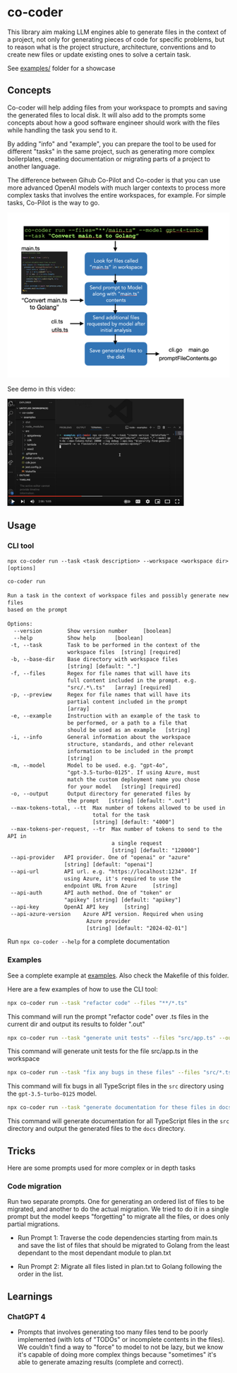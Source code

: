 # co-coder

This library aim making LLM engines able to generate files in the context of a project, not only for generating pieces of code for specific problems, but to reason what is the project structure, architecture, conventions and to create new files or update existing ones to solve a certain task.

See [examples/](/examples/) folder for a showcase

## Concepts

Co-coder will help adding files from your workspace to prompts and saving the generated files to local disk. It will also add to the prompts some concepts about how a good software engineer should work with the files while handling the task you send to it.

By adding "info" and "example", you can prepare the tool to be used for different "tasks" in the same project, such as generating more complex boilerplates, creating documentation or migrating parts of a project to another language.

The difference between Gihub Co-Pilot and Co-coder is that you can use more advanced OpenAI models with much larger contexts to process more complex tasks that involves the entire workspaces, for example. For simple tasks, Co-Pilot is the way to go.

<img src="docs/example1.png" with="400" />

See demo in this video:

[<img src="docs/video1.png" width="400" />](https://youtu.be/WS_t1uMUmb0)

## Usage

### CLI tool

```
npx co-coder run --task <task description> --workspace <workspace dir> [options]
```

```
co-coder run

Run a task in the context of workspace files and possibly generate new files
based on the prompt

Options:
  --version        Show version number     [boolean]
  --help           Show help      [boolean]
 -t, --task        Task to be performed in the context of the
                   workspace files  [string] [required]
 -b, --base-dir    Base directory with workspace files
                   [string] [default: "."]
 -f, --files       Regex for file names that will have its
                   full content included in the prompt. e.g.
                   "src/.*\.ts"   [array] [required]
 -p, --preview     Regex for file names that will have its
                   partial content included in the prompt
                   [array]
 -e, --example     Instruction with an example of the task to
                   be performed, or a path to a file that
                   should be used as an example   [string]
 -i, --info        General information about the workspace
                   structure, standards, and other relevant
                   information to be included in the prompt
                   [string]
 -m, --model       Model to be used. e.g. "gpt-4o",
                   "gpt-3.5-turbo-0125". If using Azure, must
                   match the custom deployment name you chose
                   for your model   [string] [required]
 -o, --output      Output directory for generated files by
                   the prompt   [string] [default: ".out"]
 --max-tokens-total, --tt  Max number of tokens allowed to be used in
                           total for the task
                           [string] [default: "4000"]
 --max-tokens-per-request, --tr  Max number of tokens to send to the API in
                                 a single request
                                 [string] [default: "128000"]
 --api-provider   API provider. One of "openai" or "azure"
                  [string] [default: "openai"]
 --api-url        API url. e.g. "https://localhost:1234". If
                  using Azure, it's required to use the
                  endpoint URL from Azure     [string]
 --api-auth       API auth method. One of "token" or
                  "apikey" [string] [default: "apikey"]
 --api-key        OpenAI API key     [string]
 --api-azure-version    Azure API version. Required when using
                         Azure provider
                         [string] [default: "2024-02-01"]
```

Run `npx co-coder --help` for a complete documentation

### Examples

See a complete example at [examples](/examples/README.md). Also check the Makefile of this folder.

Here are a few examples of how to use the CLI tool:

```sh
npx co-coder run --task "refactor code" --files "**/*.ts"
```

This command will run the prompt "refactor code" over .ts files in the current dir and output its results to folder ".out"

```sh
npx co-coder run --task "generate unit tests" --files "src/app.ts" --output "."
```

This command will generate unit tests for the file src/app.ts in the workspace

```sh
npx co-coder run --task "fix any bugs in these files" --files "src/*.ts" --model "gpt-3.5-turbo-0125"
```

This command will fix bugs in all TypeScript files in the `src` directory using the `gpt-3.5-turbo-0125` model.

```sh
npx co-coder run --task "generate documentation for these files in docs.md" --files "src/**/*.ts" --output "docs"
```

This command will generate documentation for all TypeScript files in the `src` directory and output the generated files to the `docs` directory.


## Tricks

Here are some prompts used for more complex or in depth tasks

### Code migration

Run two separate prompts. One for generating an ordered list of files to be migrated, and another to do the actual migration. We tried to do it in a single prompt but the model keeps "forgetting" to migrate all the files, or does only partial migrations.

- Run Prompt 1: Traverse the code dependencies starting from main.ts and save the list of files that should be migrated to Golang from the least dependant to the most dependant module to plan.txt

- Run Prompt 2: Migrate all files listed in plan.txt to Golang following the order in the list.

## Learnings

### ChatGPT 4

* Prompts that involves generating too many files tend to be poorly implemented (with lots of "TODOs" or incomplete contents in the files). We couldn't find a way to "force" to model to not be lazy, but we know it's capable of doing more complex things because "sometimes" it's able to generate amazing results (complete and correct).

